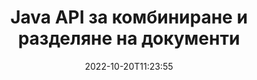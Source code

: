 ---
############################# Static ############################
layout: "product"
date: 2022-10-20T11:23:55
draft: false

product: "Merger"
product_tag: "merger"
platform: "Java"
platform_tag: "java"

############################# Head ############################
head_title: "API за обединяване на документи на Java | обединяване и премахване на Word Excel PDF XPS EPUB"
head_description: "API за обединяване на документи за Java. Обединяване, разделяне, размяна, пренареждане и изтриване на страници във формати PDF, Microsoft Word, Excel, презентации, Visio, XPS и EPUB."

############################# Header ############################
title: "Java API за комбиниране и разделяне на документи"
description: "Разработвайте високопроизводителни приложения, които могат да комбинират, извличат, разбъркват, изрязват или изтриват страници, слайдове и диаграми в движение."
button:
    enable: true

############################# SubMenu ############################
submenu:
    enable: true
    
    left:
        img_alt: "GroupDocs.Merger for Java"
        image: "https://www.groupdocs.cloud/templates/groupdocs/images/product-logos/groupdocs-merger-java.png"
        product: "GroupDocs.Merger"
        platform: "Java"

    middle:
        button:
            # button loop
            - link: "#overview"
              text: "Преглед"

            # button loop
            - link: "#features"
              text: "Характеристика"

            # button loop
            - link: "#support"
              text: "поддържа"

            # button loop
            - link: "https://products.groupdocs.app/merger"
              text: "Демо на живо"

            # button loop
            - link: "https://purchase.groupdocs.com/pricing/merger/java"
              text: "Ценообразуване"

    right:
        link_download: "https://downloads.groupdocs.com/merger"
        link_learn: "https://docs.groupdocs.com/merger/java/"
        link_buy: "https://purchase.groupdocs.com"

############################# Overview ############################
overview:
    enable: true
    content: |
      GroupDocs.Merger за Java ви прави способни бързо да разработвате първокласни бизнес приложения в Java. С малко кодиране вашите Java приложения могат да обединяват, извличат, разбъркват, изрязват и изтриват отделна страница или пакет от страници, слайдове и диаграми. Операциите по сливане могат да се извършват и върху защитени файлове с известен и непознат формат чрез прилагане или премахване на защита с парола.  

      {overview.content.paragraph_2}
    tabs:
      enable: true
      
      ## TAB ONE ##
      tab_one:
        description: |
          Следва общ преглед на GroupDocs.Merger за Java:
      
        left:
          enable: true
          icon: "fab fa-html5"
          title: "Операции с документи"
          content: |
            * Промяна на реда на страниците
            * Премахване или изтриване на страници
            * Разделяне или прекъсване на документ
            * Разменете или разбъркайте произволни две страници
            * Изрязване на една или няколко страници
            * Свързване на множество документи
        
        right:
          enable: true
          icon: "fab fa-html5"
          title: "Операции по сигурността"
          content: |
            * Настройка на сигурността на документа
            * Проверете състоянието на сигурността на документа
            * Задаване на парола за документ
            * Актуализирайте паролата на документа
            * Премахване на паролата за документ
      
      ## TAB TWO ##
      tab_two:
        description: |
          GroupDocs.Merger за Java поддържа обединяване на следните [файлови формати на документи](https://docs.groupdocs.com/merger/java/supported-document-formats/):

        left:
          enable: true
          table:
            # table loop
            - title: "Microsoft Office"
              content: |
                * **Word:** DOC, DOCX, DOCM, DOT, DOTX, DOTM, RTF, TXT
                * **Excel:** XLS, XLSX, XLSM, XLSB, XLTM, XLT, XLTM, XLTX, XLAM, SXC, SpreadsheetML
                * **PowerPoint:** PPT, PPTX, PPS, PPSX, PPSM, POT, POTM, POTX, PPTM
                * **OneNote:** ЕДНО

        right:
          enable: true
          table:
            # table loop
            - title: "OpenDocument и други формати"
              content: |
                * **OpenDocument формати**: ODT, OTT, ODP, OTP, ODS
                * **Фиксирано оформление**: PDF, XPS
                * **Изображения**: BMP, PNG, TIFF
                * **Уеб**: HTML, MHT, MHTML
                * **Текст**: TXT, CSV, TSV
                * **LaTex**: TEX
                * **Електронна книга**: EPUB

      ## TAB THREE ##
      tab_three:
        description: |
          GroupDocs.Merger за Java поддържа следните операционни системи, рамки и мениджъри на пакети:
        
        left:
          enable: true
          table:
            # table loop
            - icon: "fab fa-windows"
              title: "Операционна система"
              content: |
                * Работен плот на Microsoft Windows
                * Microsoft Windows Server
                * Linux
                * MacOS

            # table loop
            - icon: "fas fa-code"
              title: "Поддържани рамки"
              content: |
                * Java 7 (1.7)
                * Java 8 (1.8)
                * Java 10
                * Java 11 и по-нова версия

        right:
          enable: true
          table:
            # table loop
            - icon: "fas fa-box"
              title: "Инструмент за автоматизация на изграждане"
              content: |
                * Мейвън

            # table loop
            - icon: "fas fa-tools"
              title: "Среди за разработка"
              content: |
                * NetBeans
                * IntelliJ ИДЕЯ
                * Затъмнение
                {tabs.tab_three.right.content_2.line_4}
                {tabs.tab_three.right.content_2.line_5}

############################# Features ############################
features:
    enable: true
    title: "GroupDocs.Merger за функции на Java"

    feature:
      # feature loop
      - icon: "fas fa-copy"
        content: "Обединете различни страници, слайдове и диаграми в един файл"
       
      # feature loop
      - icon: "fas fa-eye"
        content: "Копирайте и разделяйте огромни документи на множество по-малки файлове"

      # feature loop
      - icon: "fas fa-bolt"
        content: "Разбърквайте и реорганизирайте страници, слайдове или диаграми"
      
      # feature loop
      - icon: "fas fa-file-powerpoint"
        content: "Обменете и разменете две страници, слайдове или диаграми помежду си в рамките на документ"

      # feature loop
      - icon: "fas fa-code"
        content: "Изрежете и изрежете документ чрез премахване на определени страници, слайдове или диаграми"

      # feature loop
      - icon: "fas fa-cloud"
        content: "Изтрийте единична или колекция от страници, слайдове или диаграми"

      # feature loop
      - icon: "fas fa-remove-format"
        content: "Свържете и обединете заедно голям брой документи в партиди"

      # feature loop
      - icon: "fas fa-comment-slash"
        content: "Програмно проверете в Java дали даден документ е защитен с парола"

      # feature loop
      - icon: "fas fa-location-arrow"
        content: "Задаване, нулиране и премахване на парола за известни и непознати формати на документи"

      # feature loop
      - icon: "fas fa-border-all"
        content: "Разделете един текстов файл на множество по номера на редове"

      # feature loop
      - icon: "fas fa-wrench"
        content: "Вземете изображение на страниците на документа"

      # feature loop
      - icon: "fas fa-columns"
        content: "Обединяване на множество документи с различни формати в един PDF файл"

      # feature loop
      - icon: "fas fa-file-word"
        content: "Вмъквайте OLE обекти в PDF, Word, Excel, PowerPoint и отворени формати на документи"

      # feature loop
      - icon: "fas fa-envelope"
        content: "Програмно прикачване на файлове към PDF документ"

      # feature loop
      - icon: "fas fa-print"
        content: "Добавяне на документ към диаграма чрез OLE обекти"

      # feature loop
      - icon: "fas fa-file-archive"
        content: "Обединяване на различни типове документи (DOC, XLS, PPT и т.н.) в един PDF файл"

      # feature loop
      - icon: "fas fa-lock"
        content: "Импортирайте лесно OLE обекти в файлови типове Microsoft Word, Excel, презентации и OpenDocument"

      # feature loop
      - icon: "fas fa-file-code"
        content: "Добавете други документи към страницата с диаграма чрез OLE обекти"

    more_feature:
      # more_feature_loop
      - title: "Премахване на желани страници от документи"
        content: |
          GroupDocs.Merger за Java API ви позволява да избирате и изтривате нежелани страници от вашия документ.
      
      # more_feature_loop
      - title: "Проверете паролата на неизвестен формат на документа"
        content: "Дори ако форматът на определен документ е неизвестен, GroupDocs.Merger за Java ви позволява да проверите и извлечете паролата за документ, ако е налична."

      # more_feature_loop
      - title: "Присъединете се към защитени с парола документи с известни формати"
        content: "GroupDocs.Merger за Java API ви позволява да получите списък с документи с известни и непознати формати."

############################# Support ############################
support:
    enable: true

############################# Solutions ############################
solutions:
    enable: true
    title: "GroupDocs.Merger предлага API за обединяване на документи за други популярни среди за разработка"

    solution:
        # solution loop
        - img_alt: "GroupDocs.Merger за .NET"
          image: "https://www.groupdocs.cloud/templates/groupdocs/images/product-logos/groupdocs-merger-net.png"
          product: "GroupDocs.Merger"
          platform: ".NET"
          link: "/сливане/мрежа/"

############################# Back to top ###############################
back_to_top:
  enable: true
---